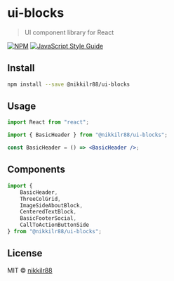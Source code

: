 # ui-blocks

> UI component library for React

[![NPM](https://img.shields.io/npm/v/ui-blocks.svg)](https://www.npmjs.com/package/@nikkilr88/ui-blocks) [![JavaScript Style Guide](https://img.shields.io/badge/code_style-standard-brightgreen.svg)](https://standardjs.com)

## Install

```bash
npm install --save @nikkilr88/ui-blocks
```

## Usage

```jsx
import React from "react";

import { BasicHeader } from "@nikkilr88/ui-blocks";

const BasicHeader = () => <BasicHeader />;
```

## Components
```jsx
import { 
    BasicHeader,
    ThreeColGrid,
    ImageSideAboutBlock,
    CenteredTextBlock,
    BasicFooterSocial,
    CallToActionButtonSide 
} from "@nikkilr88/ui-blocks";
```


## License

MIT © [nikkilr88](https://github.com/nikkilr88)

